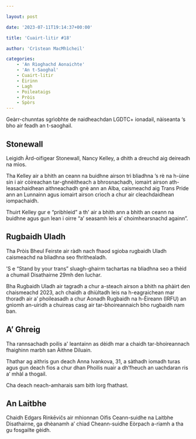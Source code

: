 ```yaml
---

layout: post

date: '2023-07-11T19:14:37+00:00'

title: 'Cuairt-litir #18'

author: 'Crìstean MacMhìcheil'

categories:
    - 'An Rìoghachd Aonaichte'
    - 'An t-Saoghal'
    - Cuairt-litir
    - Èirinn
    - Lagh
    - Poileataigs
    - Pròis
    - Spòrs
---
```


Geàrr-chunntas sgrìobhte de naidheachdan LGDTC+ ionadail, nàiseanta ‘s bho air feadh an t-saoghail.
<h2><b>Stonewall</b></h2>
Leigidh Àrd-oifigear Stonewall, Nancy Kelley, a dhith a dreuchd aig deireadh na mìos.

Tha Kelley air a bhith an ceann na buidhne airson trì bliadhna ’s rè na h-ùine sin i air còireachan tar-ghnèitheach a bhrosnachadh, iomairt airson ath-leasachaidhean aithneachadh gnè ann an Alba, caismeachd aig Trans Pride ann an Lunnainn agus iomairt airson crìoch a chur air cleachdaidhean iompachaidh.

Thuirt Kelley gur e “pribhleid” a th' air a bhith ann a bhith an ceann na buidhne agus gun lean i oirre “a’ seasamh leis a’ choimhearsnachd againn”.
<h2><b>Rugbaidh Uladh</b></h2>
Tha Pròis Bheul Feirste air ràdh nach fhaod sgioba rugbaidh Uladh caismeachd na bliadhna seo fhrithealadh.

’S e “Stand by your trans” sluagh-ghairm tachartas na bliadhna seo a thèid a chumail Disathairne 29mh den Iuchar.

Bha Rugbaidh Uladh air tagradh a chur a-steach airson a bhith na phàirt den chaismeachd 2023, ach chaidh a dhiùltadh leis na h-eagraichean mar thoradh air a’ phoileasadh a chur Aonadh Rugbaidh na h-Èireann (IRFU) an gnìomh an-uiridh a chuireas casg air tar-bhoireannaich bho rugbaidh nam ban.
<h2><b>A’ Ghreig</b></h2>
Tha rannsachadh poilis a' leantainn as dèidh mar a chaidh tar-bhoireannach fhaighinn marbh san Àithne Diluain.

Thathar ag aithris gun deach Anna Ivankova, 31, a sàthadh iomadh turas agus gun deach fios a chur dhan Phoilis nuair a dh’fheuch an uachdaran ris a’ mhàl a thogail.

Cha deach neach-amharais sam bith lorg fhathast.
<h2><b>An Laitbhe</b></h2>
Chaidh Edgars Rinkēvičs air mhionnan Oifis Ceann-suidhe na Laitbhe Disathairne, ga dhèanamh a’ chiad Cheann-suidhe Eòrpach a-riamh a tha gu fosgailte gèidh.